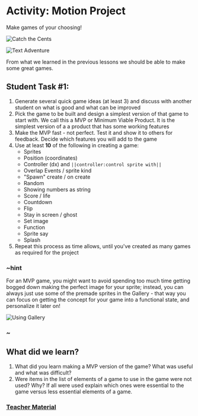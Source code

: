 # Activity: Motion Project

Make games of your choosing!

![Catch the Cents](/static/courses/csintro/motion-and-events/catch-the-cents.gif)

![Text Adventure](/static/courses/csintro/motion-and-events/text-adventure.gif)

From what we learned in the previous lessons we should be able to make some great games. 

## Student Task #1:

1. Generate several quick game ideas (at least 3) and discuss with another student on what is good and what can be improved
2. Pick the game to be built and design a simplest version of that game to start with. We call this a MVP or Minimum Viable Product. It is the simplest version of a a product that has some working features
3. Make the MVP fast - not perfect. Test it and show it to others for feedback. Decide which features you will add to the game
4. Use at least **10** of the following in creating a game:
    * Sprites
    * Position (coordinates)
    * Controller (dx) and ``||controller:control sprite with||``
    * Overlap Events / sprite kind
    * "Spawn" create / on create
    * Random
    * Showing numbers as string
    * Score / life
    * Countdown
    * Flip
    * Stay in screen / ghost
    * Set image
    * Function
    * Sprite say
    * Splash
5. Repeat this process as time allows, until you've created as many games as required for the project

### ~hint

For an MVP game, you might want to avoid spending too much time getting bogged down making the perfect image for your sprite; instead, you can always just use some of the premade sprites in the Gallery - that way you can focus on getting the concept for your game into a functional state, and personalize it later on!

![Using Gallery](/static/courses/csintro/motion-and-events/image-gallery.gif)

### ~

## What did we learn? 

1. What did you learn making a MVP version of the game? What was useful and what was difficult?
2. Were items in the list of elements of a game to use in the game were not used? Why? If all were used explain which ones were essential to the game versus less essential elements of a game.

### [Teacher Material](/courses/csintro/about/teachers)
